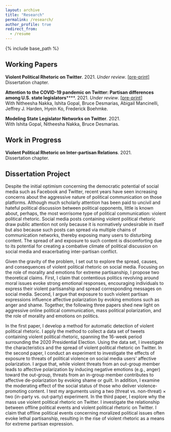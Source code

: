 ```yaml
---
layout: archive
title: "Research"
permalink: /research/
author_profile: true
redirect_from:
  - /resume
---
```


{% include base_path %}

## Working Papers

**Violent Political Rhetoric on Twitter**. 2021. *Under review*. [[pre-print]](https://osf.io/5ckw4/) <br>
Dissertation chapter. <br>

**Attention to the COVID-19 pandemic on Twitter: Partisan differences among U.S. state legislators******. 2021. *Under review*. [[pre-print]](https://sites.psu.edu/spap/covid-19-policy/) <br>
With Nitheesha Nakka, Ishita Gopal, Bruce Desmarias, Abigail Mancinelli, Jeffrey J. Harden, Hyein Ko, Frederick Boehmke. <br>

**Modeling State Legislator Networks on Twitter**. 2021. <br>
With Ishita Gopal, Nitheesha Nakka, Bruce Desmarias. <br>


## Work in Progress

**Violent Political Rhetoric on Inter-partisan Relations**. 2021. <br>
Dissertation chapter. <br>


## Dissertation Project

Despite the initial optimism concerning the democratic potential of social media such as Facebook and Twitter, recent years have seen increasing concerns about the aggressive nature of political communication on those platforms. Although much scholarly attention has been paid to uncivil and hateful political discussion between political opponents, little is known about, perhaps, the most worrisome type of political communication: violent political rhetoric. Social media posts containing violent political rhetoric draw public attention not only because it is normatively undesirable in itself but also because such posts can spread via multiple chains of communication networks, thereby exposing many users to disturbing content. The spread of and exposure to such content is discomforting due to its potential for creating a combative climate of political discussion on social media and exacerbating inter-partisan conflict. 

Given the gravity of the problem, I set out to explore the spread, causes, and consequences of violent political rhetoric on social media. Focusing on the role of morality and emotions for extreme partisanship, I propose two theoretical claims. First, I claim that contentious politics revolving around moral issues evoke strong emotional responses, encouraging individuals to express their violent partisanship and spread corresponding messages on social media. Second, I argue that exposure to such violent partisan expressions influence affective polarization by evoking emotions such as anger and shame. Together, the following three papers shed new light on aggressive online political communication, mass political polarization, and the role of morality and emotions on politics.

In the first paper, I develop a method for automatic detection of violent political rhetoric. I apply the method to collect a data set of tweets containing violent political rhetoric, spanning the 16-week period surrounding the 2020 Presidential Election. Using the data set, I investigate the characteristics and the spread of violent political rhetoric on Twitter. In the second paper, I conduct an experiment to investigate the effects of exposure to threats of political violence on social media users' affective polarization. I argue that, while violent threats from an out-group member leads to affective polarization by inducing negative emotions (e.g., anger) toward the out-group, threats from an in-group member contributes to affective de-polarization by evoking shame or guilt. In addition, I examine the moderating effect of the social status of those who deliver violence-promoting content. I test my arguments using a two (threat vs. non-threat) $\times$ two (in-party vs. out-party) experiment. In the third paper, I explore why the mass use violent political rhetoric on Twitter. I investigate the relationship between offline political events and violent political rhetoric on Twitter. I claim that offline political events concerning moralized political issues often evoke lethal partisanship, resulting in the rise of violent rhetoric as a means for extreme partisan expression. 


